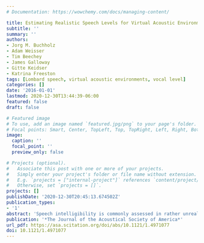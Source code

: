 ```yaml
---
# Documentation: https://wowchemy.com/docs/managing-content/

title: Estimating Realistic Speech Levels for Virtual Acoustic Environments
subtitle: ''
summary: ''
authors:
- Jorg M. Buchholz
- Adam Weisser
- Tim Beechey
- James Galloway
- Gitte Keidser
- Katrina Freeston
tags: [Lombard speech, virtual acoustic environments, vocal level]
categories: []
date: '2016-01-01'
lastmod: 2020-12-30T13:44:39-06:00
featured: false
draft: false

# Featured image
# To use, add an image named `featured.jpg/png` to your page's folder.
# Focal points: Smart, Center, TopLeft, Top, TopRight, Left, Right, BottomLeft, Bottom, BottomRight.
image:
  caption: ''
  focal_point: ''
  preview_only: false

# Projects (optional).
#   Associate this post with one or more of your projects.
#   Simply enter your project's folder or file name without extension.
#   E.g. `projects = ["internal-project"]` references `content/project/deep-learning/index.md`.
#   Otherwise, set `projects = []`.
projects: []
publishDate: '2020-12-30T20:45:13.674502Z'
publication_types:
- '1'
abstract: 'Speech intelligibility is commonly assessed in rather unrealistic acoustic environments at negative signal-to-noise ratios (SNRs). As a consequence, the results seem unlikely to reflect the subjects’ experience in the real world. To improve the ecological validity of speech tests, different sound reproduction techniques have been used by researchers to recreate field-recorded acoustic environments in the laboratory. Whereas the real-world sound pressure levels of these environments are usually known, this is not necessarily the case for the level of the target speech (and therefore the SNR). In this study, a two-talker conversation task is used to derive realistic target speech levels for given virtual acoustic environments. The talkers communicate with each other while listening to binaural recordings of the environments using highly open headphones. During the conversation their speech is recorded using close-talk microphones. Conversations between ten pairs of young normal-hearing talkers were recorded in this way in 12 different environments and the corresponding speech levels were derived. In this presentation, the methods are introduced and the derived speech levels are compared to results from the literature as well as from real sound-field recordings. The possibility of using this technique to generate environment-specific speech material with realistic vocal effort is discussed.'
publication: '*The Journal of the Acoustical Society of America*'
url_pdf: https://asa.scitation.org/doi/abs/10.1121/1.4971077
doi: 10.1121/1.4971077
---
```

